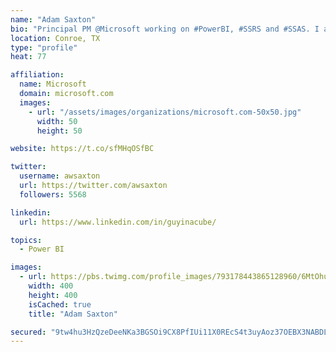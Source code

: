 ```yaml
---
name: "Adam Saxton"
bio: "Principal PM @Microsoft working on #PowerBI, #SSRS and #SSAS. I also go by @GuyInACube"
location: Conroe, TX
type: "profile"
heat: 77

affiliation:
  name: Microsoft
  domain: microsoft.com
  images:
    - url: "/assets/images/organizations/microsoft.com-50x50.jpg"
      width: 50
      height: 50

website: https://t.co/sfMHqOSfBC

twitter:
  username: awsaxton
  url: https://twitter.com/awsaxton
  followers: 5568

linkedin:
  url: https://www.linkedin.com/in/guyinacube/

topics:
  - Power BI

images:
  - url: https://pbs.twimg.com/profile_images/793178443865128960/6MtOhub__400x400.jpg
    width: 400
    height: 400
    isCached: true
    title: "Adam Saxton"

secured: "9tw4hu3HzQzeDeeNKa3BGSOi9CX8PfIUi11X0REcS4t3uyAoz37OEBX3NABDL94aX0SuM36+ffgQauBBJ1FFTacg8hIQs8aUBiTxbHY+npNq9c5gDSTlm7LHBUSy3GdfHnvL//CQVrqO3VoPsFTuVkz/4WYVdCJ+4BLqKsg0S+BE2+fff/jLoDbgG05RBpkBICFhxtk3eFPAKaD7SxlxZjxhm4zdo/6mxzWOsVAmoMOID+d5H4t7G6TBw+MeRvCb1nuMeIa5JKswcR98PUQPJzQbQVPCpIFV+DjuSX9OTpT7bSM2S1l/PfyM3vBM+Yke/cAPfQ9jJlgsmhba7ozGmMgfgq6EOT2tUdQ4kArrYB6kO0SBXd+/SZ0DTYsTtvCEfscdzbXmEf2arXch/AhJhATuHJrxRmRUBVbe+MUCe74=;M6j3o+6GDr2AXNBX2Cl0nQ=="
---
```



